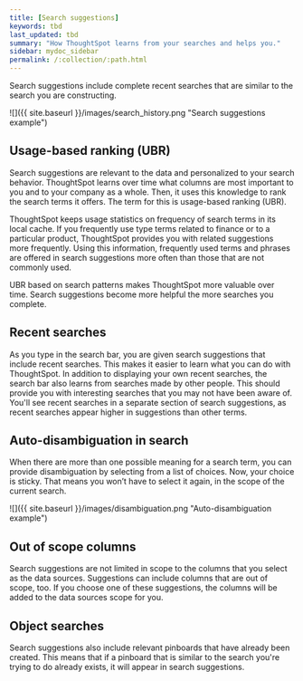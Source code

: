 ```yaml
---
title: [Search suggestions]
keywords: tbd
last_updated: tbd
summary: "How ThoughtSpot learns from your searches and helps you."
sidebar: mydoc_sidebar
permalink: /:collection/:path.html
---
```

Search suggestions include complete recent searches that are similar to the search you are constructing. 

 ![]({{ site.baseurl }}/images/search_history.png "Search suggestions example")

## Usage-based ranking (UBR)

Search suggestions are relevant to the data and personalized to your search
behavior. ThoughtSpot learns over time what columns are most important to you
and to your company as a whole. Then, it uses this knowledge to rank the search terms
it offers. The term for this is usage-based ranking (UBR).

ThoughtSpot keeps usage statistics on frequency of search terms in its local
cache. If you frequently use type terms related to finance or to a particular
product, ThoughtSpot provides you with related suggestions more frequently.
Using this information, frequently used terms and phrases are offered in search
suggestions more often than those that are not commonly used.

UBR based on search patterns makes ThoughtSpot more valuable over time. Search
suggestions become more helpful the more searches you complete.

## Recent searches

As you type in the search bar, you are given search suggestions that include
recent searches. This makes it easier to learn what you can do with ThoughtSpot.
In addition to displaying your own recent searches, the search bar also learns
from searches made by other people. This should provide you with interesting
searches that you may not have been aware of. You'll see recent searches in a
separate section of search suggestions, as recent searches appear higher in
suggestions than other terms.

## Auto-disambiguation in search

When there are more than one possible meaning for a search term, you can provide
disambiguation by selecting from a list of choices. Now, your choice is sticky.
That means you won’t have to select it again, in the scope of the current
search.

 ![]({{ site.baseurl }}/images/disambiguation.png "Auto-disambiguation example")

## Out of scope columns

Search suggestions are not limited in scope to the columns that you select as
the data sources. Suggestions can include columns that are out of scope, too. If
you choose one of these suggestions, the columns will be added to the data
sources scope for you.

## Object searches

Search suggestions also include relevant pinboards that have already been
created. This means that if a pinboard that is similar to the search you're
trying to do already exists, it will appear in search suggestions.
